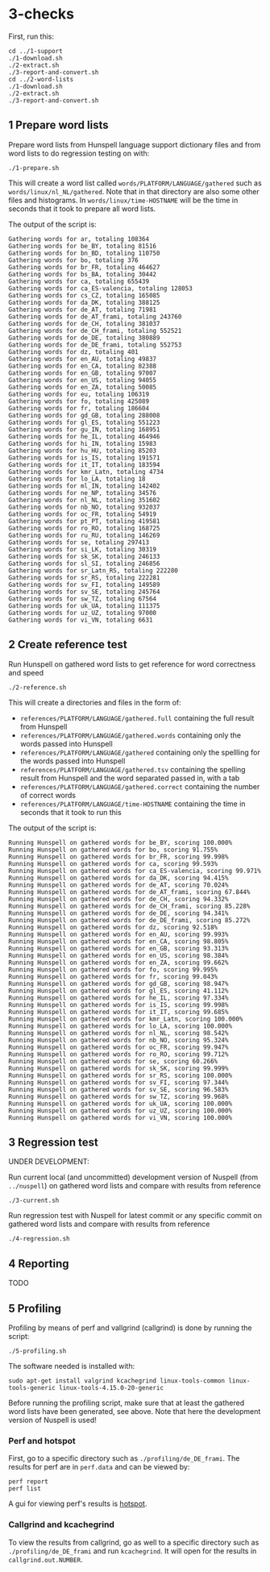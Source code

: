 # 3-checks

First, run this:

    cd ../1-support
    ./1-download.sh
    ./2-extract.sh
    ./3-report-and-convert.sh
    cd ../2-word-lists
    ./1-download.sh
    ./2-extract.sh
    ./3-report-and-convert.sh

## 1 Prepare word lists

Prepare word lists from Hunspell language support dictionary files and from word lists to do regression testing on with:

    ./1-prepare.sh

This will create a word list called `words/PLATFORM/LANGUAGE/gathered` such as `words/linux/nl_NL/gathered`. Note that in that directory are also some other files and histograms. In `words/linux/time-HOSTNAME` will be the time in seconds that it took to prepare all word lists.

The output of the script is:

    Gathering words for ar, totaling 108364
    Gathering words for be_BY, totaling 81516
    Gathering words for bn_BD, totaling 110750
    Gathering words for bo, totaling 376
    Gathering words for br_FR, totaling 464627
    Gathering words for bs_BA, totaling 30442
    Gathering words for ca, totaling 655439
    Gathering words for ca_ES-valencia, totaling 128053
    Gathering words for cs_CZ, totaling 165085
    Gathering words for da_DK, totaling 388125
    Gathering words for de_AT, totaling 71981
    Gathering words for de_AT_frami, totaling 243760
    Gathering words for de_CH, totaling 381037
    Gathering words for de_CH_frami, totaling 552521
    Gathering words for de_DE, totaling 380889
    Gathering words for de_DE_frami, totaling 552753
    Gathering words for dz, totaling 401
    Gathering words for en_AU, totaling 49837
    Gathering words for en_CA, totaling 82388
    Gathering words for en_GB, totaling 97007
    Gathering words for en_US, totaling 94055
    Gathering words for en_ZA, totaling 50085
    Gathering words for eu, totaling 106319
    Gathering words for fo, totaling 425089
    Gathering words for fr, totaling 186604
    Gathering words for gd_GB, totaling 288008
    Gathering words for gl_ES, totaling 551223
    Gathering words for gu_IN, totaling 168951
    Gathering words for he_IL, totaling 464946
    Gathering words for hi_IN, totaling 15983
    Gathering words for hu_HU, totaling 85203
    Gathering words for is_IS, totaling 191571
    Gathering words for it_IT, totaling 183594
    Gathering words for kmr_Latn, totaling 4734
    Gathering words for lo_LA, totaling 18
    Gathering words for ml_IN, totaling 142402
    Gathering words for ne_NP, totaling 34576
    Gathering words for nl_NL, totaling 351602
    Gathering words for nb_NO, totaling 932037
    Gathering words for oc_FR, totaling 54919
    Gathering words for pt_PT, totaling 419581
    Gathering words for ro_RO, totaling 168725
    Gathering words for ru_RU, totaling 146269
    Gathering words for se, totaling 297413
    Gathering words for si_LK, totaling 30319
    Gathering words for sk_SK, totaling 246133
    Gathering words for sl_SI, totaling 246856
    Gathering words for sr_Latn_RS, totaling 222280
    Gathering words for sr_RS, totaling 222281
    Gathering words for sv_FI, totaling 149589
    Gathering words for sv_SE, totaling 245764
    Gathering words for sw_TZ, totaling 67564
    Gathering words for uk_UA, totaling 111375
    Gathering words for uz_UZ, totaling 97000
    Gathering words for vi_VN, totaling 6631


## 2 Create reference test

Run Hunspell on gathered word lists to get reference for word correctness and speed

    ./2-reference.sh

This will create a directories and files in the form of:
* `references/PLATFORM/LANGUAGE/gathered.full` containing the full result from Hunspell
* `references/PLATFORM/LANGUAGE/gathered.words` containing only the words passed into Hunspell
* `references/PLATFORM/LANGUAGE/gathered` containing only the spellling for the words passed into Hunspell
* `references/PLATFORM/LANGUAGE/gathered.tsv` containing the spelling result from Hunspell and the word separated passed in, with a tab
* `references/PLATFORM/LANGUAGE/gathered.correct` containing the number of correct words
* `references/PLATFORM/LANGUAGE/time-HOSTNAME` containing the time in seconds that it took to run this

The output of the script is:

    Running Hunspell on gathered words for be_BY, scoring 100.000%
    Running Hunspell on gathered words for bo, scoring 91.755%
    Running Hunspell on gathered words for br_FR, scoring 99.998%
    Running Hunspell on gathered words for ca, scoring 99.593%
    Running Hunspell on gathered words for ca_ES-valencia, scoring 99.971%
    Running Hunspell on gathered words for da_DK, scoring 94.415%
    Running Hunspell on gathered words for de_AT, scoring 70.024%
    Running Hunspell on gathered words for de_AT_frami, scoring 67.844%
    Running Hunspell on gathered words for de_CH, scoring 94.332%
    Running Hunspell on gathered words for de_CH_frami, scoring 85.228%
    Running Hunspell on gathered words for de_DE, scoring 94.341%
    Running Hunspell on gathered words for de_DE_frami, scoring 85.272%
    Running Hunspell on gathered words for dz, scoring 92.518%
    Running Hunspell on gathered words for en_AU, scoring 99.993%
    Running Hunspell on gathered words for en_CA, scoring 98.805%
    Running Hunspell on gathered words for en_GB, scoring 93.313%
    Running Hunspell on gathered words for en_US, scoring 98.384%
    Running Hunspell on gathered words for en_ZA, scoring 99.662%
    Running Hunspell on gathered words for fo, scoring 99.995%
    Running Hunspell on gathered words for fr, scoring 99.043%
    Running Hunspell on gathered words for gd_GB, scoring 98.947%
    Running Hunspell on gathered words for gl_ES, scoring 41.112%
    Running Hunspell on gathered words for he_IL, scoring 97.334%
    Running Hunspell on gathered words for is_IS, scoring 99.998%
    Running Hunspell on gathered words for it_IT, scoring 99.685%
    Running Hunspell on gathered words for kmr_Latn, scoring 100.000%
    Running Hunspell on gathered words for lo_LA, scoring 100.000%
    Running Hunspell on gathered words for nl_NL, scoring 98.542%
    Running Hunspell on gathered words for nb_NO, scoring 95.324%
    Running Hunspell on gathered words for oc_FR, scoring 99.947%
    Running Hunspell on gathered words for ro_RO, scoring 99.712%
    Running Hunspell on gathered words for se, scoring 60.266%
    Running Hunspell on gathered words for sk_SK, scoring 99.999%
    Running Hunspell on gathered words for sr_RS, scoring 100.000%
    Running Hunspell on gathered words for sv_FI, scoring 97.344%
    Running Hunspell on gathered words for sv_SE, scoring 96.583%
    Running Hunspell on gathered words for sw_TZ, scoring 99.968%
    Running Hunspell on gathered words for uk_UA, scoring 100.000%
    Running Hunspell on gathered words for uz_UZ, scoring 100.000%
    Running Hunspell on gathered words for vi_VN, scoring 100.000%


## 3 Regression test

UNDER DEVELOPMENT:

Run current local (and uncommitted) development version of Nuspell (from `../nuspell`) on gathered word lists and compare with results from reference

    ./3-current.sh

Run regression test with Nuspell for latest commit or any specific commit on gathered word lists and compare with results from reference

    ./4-regression.sh

## 4 Reporting

TODO


## 5 Profiling

Profiling by means of perf and vallgrind (callgrind) is done by running the script:

    ./5-profiling.sh

The software needed is installed with:

    sudo apt-get install valgrind kcachegrind linux-tools-common linux-tools-generic linux-tools-4.15.0-20-generic

Before running the profiling script, make sure that at least the gathered word lists have been generated, see above. Note that here the development version of Nuspell is used!


### Perf and hotspot

First, go to a specific directory such as `./profiling/de_DE_frami`. The results for perf are in `perf.data` and can be viewed by:

    perf report
    perf list

A gui for viewing perf's results is [hotspot](https://github.com/KDAB/hotspot).


### Callgrind and kcachegrind

To view the results from callgrind, go as well to a specific directory such as `./profiling/de_DE_frami` and run `kcachegrind`. It will open for the results in `callgrind.out.NUMBER`.

